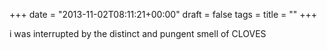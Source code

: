+++
date = "2013-11-02T08:11:21+00:00"
draft = false
tags = 
title = ""
+++
<p>i was interrupted by the distinct and pungent smell of CLOVES</p>